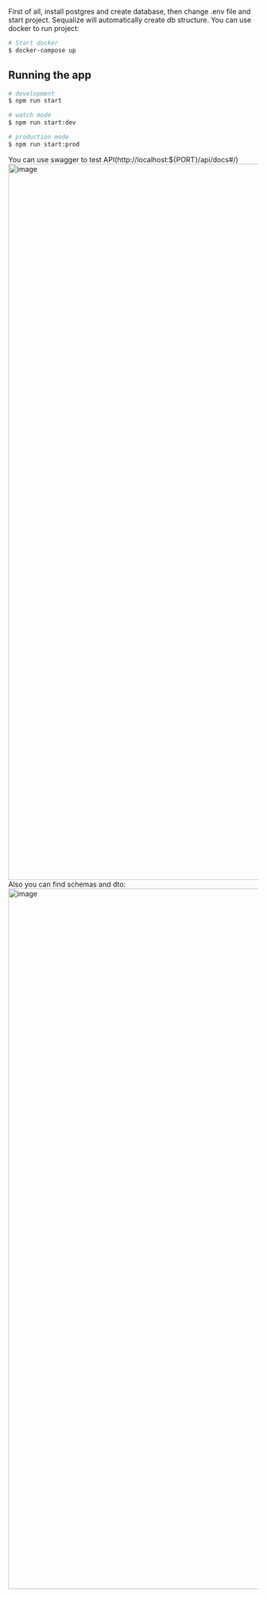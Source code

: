 First of all, install postgres and create database, then change .env file and start project. Sequalize will automatically create db structure. You can use docker to run project:

```bash
# Start docker
$ docker-compose up
```

## Running the app

```bash
# development
$ npm run start

# watch mode
$ npm run start:dev

# production mode
$ npm run start:prod
```

You can use swagger to test API(http://localhost:${PORT}/api/docs#/)
<img width="1440" alt="image" src="https://user-images.githubusercontent.com/36449170/236677761-878887b8-b870-4da9-a685-47a39b5c7de6.png">
Also you can find schemas and dto:
<img width="1409" alt="image" src="https://user-images.githubusercontent.com/36449170/236677815-40baadc9-1e99-4b76-81f3-d1eb0e73e7be.png">
